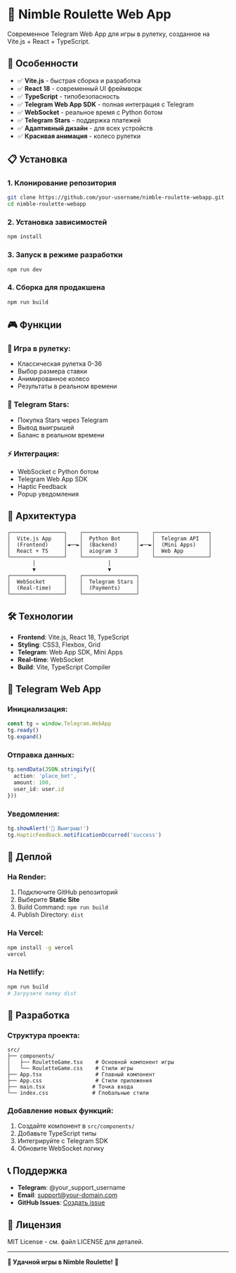 # 🎰 Nimble Roulette Web App

Современное Telegram Web App для игры в рулетку, созданное на Vite.js + React + TypeScript.

## 🚀 Особенности

- ✅ **Vite.js** - быстрая сборка и разработка
- ✅ **React 18** - современный UI фреймворк
- ✅ **TypeScript** - типобезопасность
- ✅ **Telegram Web App SDK** - полная интеграция с Telegram
- ✅ **WebSocket** - реальное время с Python ботом
- ✅ **Telegram Stars** - поддержка платежей
- ✅ **Адаптивный дизайн** - для всех устройств
- ✅ **Красивая анимация** - колесо рулетки

## 📋 Установка

### 1. Клонирование репозитория
```bash
git clone https://github.com/your-username/nimble-roulette-webapp.git
cd nimble-roulette-webapp
```

### 2. Установка зависимостей
```bash
npm install
```

### 3. Запуск в режиме разработки
```bash
npm run dev
```

### 4. Сборка для продакшена
```bash
npm run build
```

## 🎮 Функции

### 🎰 Игра в рулетку:
- Классическая рулетка 0-36
- Выбор размера ставки
- Анимированное колесо
- Результаты в реальном времени

### 💎 Telegram Stars:
- Покупка Stars через Telegram
- Вывод выигрышей
- Баланс в реальном времени

### ⚡ Интеграция:
- WebSocket с Python ботом
- Telegram Web App SDK
- Haptic Feedback
- Popup уведомления

## 🔗 Архитектура

```
┌─────────────────┐    ┌─────────────────┐    ┌─────────────────┐
│  Vite.js App    │    │  Python Bot     │    │  Telegram API   │
│  (Frontend)     │◄──►│  (Backend)      │◄──►│  (Mini Apps)    │
│  React + TS     │    │  aiogram 3      │    │  Web App        │
└─────────────────┘    └─────────────────┘    └─────────────────┘
        │                       │
        ▼                       ▼
┌─────────────────┐    ┌─────────────────┐
│  WebSocket      │    │  Telegram Stars │
│  (Real-time)    │    │  (Payments)     │
└─────────────────┘    └─────────────────┘
```

## 🛠️ Технологии

- **Frontend**: Vite.js, React 18, TypeScript
- **Styling**: CSS3, Flexbox, Grid
- **Telegram**: Web App SDK, Mini Apps
- **Real-time**: WebSocket
- **Build**: Vite, TypeScript Compiler

## 📱 Telegram Web App

### Инициализация:
```typescript
const tg = window.Telegram.WebApp
tg.ready()
tg.expand()
```

### Отправка данных:
```typescript
tg.sendData(JSON.stringify({
  action: 'place_bet',
  amount: 100,
  user_id: user.id
}))
```

### Уведомления:
```typescript
tg.showAlert('🎉 Выигрыш!')
tg.HapticFeedback.notificationOccurred('success')
```

## 🚀 Деплой

### На Render:
1. Подключите GitHub репозиторий
2. Выберите **Static Site**
3. Build Command: `npm run build`
4. Publish Directory: `dist`

### На Vercel:
```bash
npm install -g vercel
vercel
```

### На Netlify:
```bash
npm run build
# Загрузите папку dist
```

## 🔧 Разработка

### Структура проекта:
```
src/
├── components/
│   ├── RouletteGame.tsx    # Основной компонент игры
│   └── RouletteGame.css    # Стили игры
├── App.tsx                 # Главный компонент
├── App.css                 # Стили приложения
├── main.tsx               # Точка входа
└── index.css              # Глобальные стили
```

### Добавление новых функций:
1. Создайте компонент в `src/components/`
2. Добавьте TypeScript типы
3. Интегрируйте с Telegram SDK
4. Обновите WebSocket логику

## 📞 Поддержка

- **Telegram**: @your_support_username
- **Email**: support@your-domain.com
- **GitHub Issues**: [Создать issue](https://github.com/your-username/nimble-roulette-webapp/issues)

## 📄 Лицензия

MIT License - см. файл LICENSE для деталей.

---

**🎰 Удачной игры в Nimble Roulette!** 🎰 